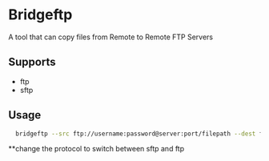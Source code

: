 # Bridgeftp

A tool that can copy files from Remote to Remote FTP Servers

## Supports

- ftp
- sftp

## Usage

```bash
  bridgeftp --src ftp://username:password@server:port/filepath --dest ftp://username@password@server:port/filepath 
```

**change the protocol to switch between sftp and ftp  

